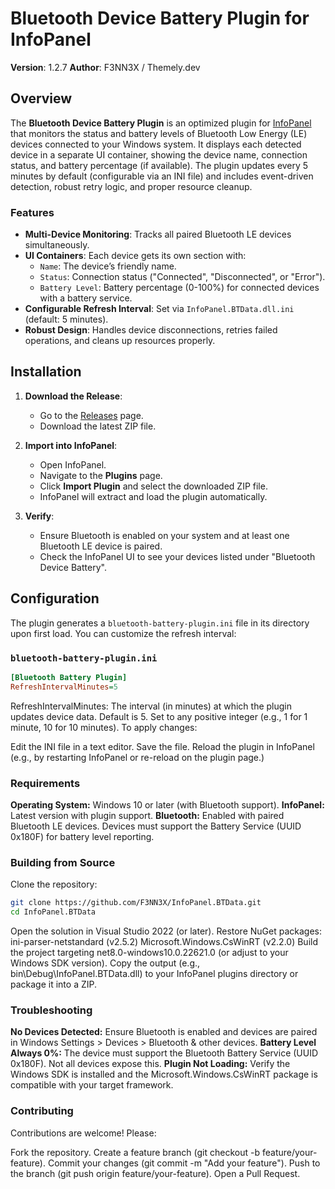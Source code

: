 # Bluetooth Device Battery Plugin for InfoPanel

**Version**: 1.2.7 
**Author**: F3NN3X / Themely.dev  

## Overview

The **Bluetooth Device Battery Plugin** is an optimized plugin for [InfoPanel](https://github.com/habibrehmansg/infopanel) that monitors the status and battery levels of Bluetooth Low Energy (LE) devices connected to your Windows system. It displays each detected device in a separate UI container, showing the device name, connection status, and battery percentage (if available). The plugin updates every 5 minutes by default (configurable via an INI file) and includes event-driven detection, robust retry logic, and proper resource cleanup.

### Features

- **Multi-Device Monitoring**: Tracks all paired Bluetooth LE devices simultaneously.
- **UI Containers**: Each device gets its own section with:
  - `Name`: The device’s friendly name.
  - `Status`: Connection status ("Connected", "Disconnected", or "Error").
  - `Battery Level`: Battery percentage (0-100%) for connected devices with a battery service.
- **Configurable Refresh Interval**: Set via `InfoPanel.BTData.dll.ini` (default: 5 minutes).
- **Robust Design**: Handles device disconnections, retries failed operations, and cleans up resources properly.

## Installation

1. **Download the Release**:
   - Go to the [Releases](https://github.com/F3NN3X/InfoPanel.BTData/releases) page.
   - Download the latest ZIP file.

2. **Import into InfoPanel**:
   - Open InfoPanel.
   - Navigate to the **Plugins** page.
   - Click **Import Plugin** and select the downloaded ZIP file.
   - InfoPanel will extract and load the plugin automatically.

3. **Verify**:
   - Ensure Bluetooth is enabled on your system and at least one Bluetooth LE device is paired.
   - Check the InfoPanel UI to see your devices listed under "Bluetooth Device Battery".

## Configuration

The plugin generates a `bluetooth-battery-plugin.ini` file in its directory upon first load. You can customize the refresh interval:

### `bluetooth-battery-plugin.ini`
```ini
[Bluetooth Battery Plugin]
RefreshIntervalMinutes=5
```
RefreshIntervalMinutes: The interval (in minutes) at which the plugin updates device data. Default is 5. Set to any positive integer (e.g., 1 for 1 minute, 10 for 10 minutes).
To apply changes:

Edit the INI file in a text editor.
Save the file.
Reload the plugin in InfoPanel (e.g., by restarting InfoPanel or re-reload on the plugin page.)

### Requirements
**Operating System:** Windows 10 or later (with Bluetooth support).
**InfoPanel:** Latest version with plugin support.
**Bluetooth:** Enabled with paired Bluetooth LE devices. Devices must support the Battery Service (UUID 0x180F) for battery level reporting.

### Building from Source
Clone the repository:
```bash
git clone https://github.com/F3NN3X/InfoPanel.BTData.git
cd InfoPanel.BTData
```
Open the solution in Visual Studio 2022 (or later).
Restore NuGet packages:
ini-parser-netstandard (v2.5.2)
Microsoft.Windows.CsWinRT (v2.2.0)
Build the project targeting net8.0-windows10.0.22621.0 (or adjust to your Windows SDK version).
Copy the output (e.g., bin\Debug\InfoPanel.BTData.dll) to your InfoPanel plugins directory or package it into a ZIP.

### Troubleshooting
**No Devices Detected:** Ensure Bluetooth is enabled and devices are paired in Windows Settings > Devices > Bluetooth & other devices.
**Battery Level Always 0%:** The device must support the Bluetooth Battery Service (UUID 0x180F). Not all devices expose this.
**Plugin Not Loading:** Verify the Windows SDK is installed and the Microsoft.Windows.CsWinRT package is compatible with your target framework.

### Contributing
Contributions are welcome! Please:

Fork the repository.
Create a feature branch (git checkout -b feature/your-feature).
Commit your changes (git commit -m "Add your feature").
Push to the branch (git push origin feature/your-feature).
Open a Pull Request.
